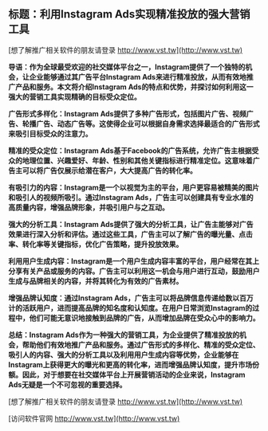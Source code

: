 ## **标题：利用Instagram Ads实现精准投放的强大营销工具**

[想了解推广相关软件的朋友请登录 http://www.vst.tw](http://www.vst.tw)

**导语：作为全球最受欢迎的社交媒体平台之一，Instagram提供了一个独特的机会，让企业能够通过其广告平台Instagram Ads来进行精准投放，从而有效地推广产品和服务。本文将介绍Instagram Ads的特点和优势，并探讨如何利用这一强大的营销工具实现精确的目标受众定位。**

**广告形式多样化：Instagram Ads提供了多种广告形式，包括图片广告、视频广告、轮播广告、动态广告等。这使得企业可以根据自身需求选择最适合的广告形式来吸引目标受众的注意力。**

**精准的受众定位：Instagram Ads基于Facebook的广告系统，允许广告主根据受众的地理位置、兴趣爱好、年龄、性别和其他关键指标进行精准定位。这意味着广告主可以将广告仅展示给潜在客户，大大提高广告的转化率。**

**有吸引力的内容：Instagram是一个以视觉为主的平台，用户更容易被精美的图片和吸引人的视频所吸引。通过Instagram Ads，广告主可以创建具有专业水准的高质量内容，增强品牌形象，并吸引用户与之互动。**

**强大的分析工具：Instagram Ads提供了强大的分析工具，让广告主能够对广告效果进行深入分析和评估。通过这些工具，广告主可以了解广告的曝光量、点击率、转化率等关键指标，优化广告策略，提升投放效果。**

**利用用户生成内容：Instagram是一个用户生成内容丰富的平台，用户经常在其上分享有关产品或服务的内容。广告主可以利用这一机会与用户进行互动，鼓励用户生成与品牌相关的内容，并将其转化为有效的广告素材。**

**增强品牌认知度：通过Instagram Ads，广告主可以将品牌信息传递给数以百万计的活跃用户，进而提高品牌的知名度和认知度。在用户日常浏览Instagram的过程中，他们可能无意识地接触到品牌的广告，从而增加品牌在受众心中的影响力。**

**总结：Instagram Ads作为一种强大的营销工具，为企业提供了精准投放的机会，帮助他们有效地推广产品和服务。通过广告形式的多样化、精准的受众定位、吸引人的内容、强大的分析工具以及利用用户生成内容等优势，企业能够在Instagram上获得更大的曝光和更高的转化率，进而增强品牌认知度，提升市场份额。因此，对于想要在社交媒体平台上开展营销活动的企业来说，Instagram Ads无疑是一个不可忽视的重要选择。**

[想了解推广相关软件的朋友请登录 http://www.vst.tw](http://www.vst.tw)


[访问软件官网 http://www.vst.tw](http://www.vst.tw)
